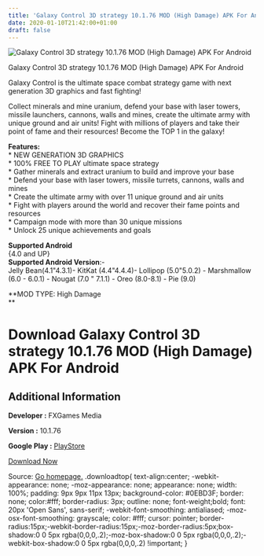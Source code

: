 ```yaml
---
title: 'Galaxy Control 3D strategy 10.1.76 MOD (High Damage) APK For Android'
date: 2020-01-10T21:42:00+01:00
draft: false
---
```


![Galaxy Control 3D strategy 10.1.76 MOD (High Damage) APK For Android](https://i0.wp.com/apkhome.net/wp-content/uploads/2020/01/Galaxy-Control-3D-strategy-10.1.76-MOD-High-Damage.png "Galaxy Control 3D strategy 10.1.76 MOD (High Damage) APK For Android")

  

Galaxy Control 3D strategy 10.1.76 MOD (High Damage) APK For Android

Galaxy Control is the ultimate space combat strategy game with next generation 3D graphics and fast fighting!

Collect minerals and mine uranium, defend your base with laser towers, missile launchers, cannons, walls and mines, create the ultimate army with unique ground and air units! Fight with millions of players and take their point of fame and their resources! Become the TOP 1 in the galaxy!

**Features:**  
\* NEW GENERATION 3D GRAPHICS  
\* 100% FREE TO PLAY ultimate space strategy  
\* Gather minerals and extract uranium to build and improve your base  
\* Defend your base with laser towers, missile turrets, cannons, walls and mines  
\* Create the ultimate army with over 11 unique ground and air units  
\* Fight with players around the world and recover their fame points and resources  
\* Campaign mode with more than 30 unique missions  
\* Unlock 25 unique achievements and goals

**Supported Android**  
{4.0 and UP}  
**Supported Android Version**:-  
Jelly Bean(4.1"4.3.1)- KitKat (4.4"4.4.4)- Lollipop (5.0"5.0.2) - Marshmallow (6.0 - 6.0.1) - Nougat (7.0 " 7.1.1) - Oreo (8.0-8.1) - Pie (9.0)

**MOD TYPE: High Damage  
**

Download Galaxy Control 3D strategy 10.1.76 MOD (High Damage) APK For Android
=============================================================================

Additional Information
----------------------

**Developer :** FXGames Media

**Version :** 10.1.76

**Google Play :** [PlayStore](https://play.google.com/store/apps/details?id=gl.fx.galaxycontrol)

  

[Download Now](https://store4app.co/post/galaxy-control-3d-strategy-10-1-76-mod-high-damage-apk-for-android_1578682526)

  
Source: [Go homepage.](https://store4app.co/post/galaxy-control-3d-strategy-10-1-76-mod-high-damage-apk-for-android_1578682526) .downloadtop{ text-align:center; -webkit-appearance: none; -moz-appearance: none; appearance: none; width: 100%; padding: 9px 9px 11px 13px; background-color: #0EBD3F; border: none; color:#fff; border-radius: 3px; outline: none; font-weight;bold; font: 20px 'Open Sans', sans-serif; -webkit-font-smoothing: antialiased; -moz-osx-font-smoothing: grayscale; color: #fff; cursor: pointer; border-radius:15px;-webkit-border-radius:15px;-moz-border-radius:5px;box-shadow:0 0 5px rgba(0,0,0,.2);-moz-box-shadow:0 0 5px rgba(0,0,0,.2);-webkit-box-shadow:0 0 5px rgba(0,0,0,.2) !important; }